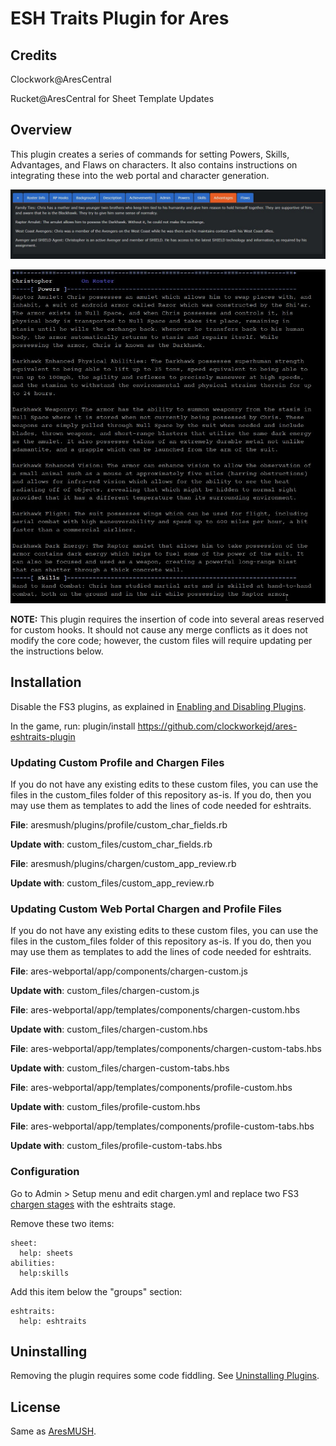 # ESH Traits Plugin for Ares

## Credits

Clockwork@AresCentral

Rucket@AresCentral for Sheet Template Updates

## Overview

 This plugin creates a series of commands for setting Powers, Skills, Advantages, and Flaws on characters. It also contains instructions on integrating these into the web portal and character generation.

![Web Portal](https://github.com/ClockworkEJD/ares-eshtraits-plugin/blob/master/images/ESHTraits.jpg)

![Client](https://github.com/ClockworkEJD/ares-eshtraits-plugin/blob/master/images/ESHTraits2.jpg)

 **NOTE:** This plugin requires the insertion of code into several areas reserved for custom hooks. It should not cause any merge conflicts as it does not modify the core code; however, the custom files will require updating per the instructions below.

## Installation

Disable the FS3 plugins, as explained in [Enabling and Disabling Plugins](https://aresmush.com/tutorials/config/plugins/).

In the game, run: plugin/install https://github.com/clockworkejd/ares-eshtraits-plugin

### Updating Custom Profile and Chargen Files

If you do not have any existing edits to these custom files, you can use the files in the custom_files folder of this repository as-is. If you do, then you may use them as templates to add the lines of code needed for eshtraits.

**File**: aresmush/plugins/profile/custom_char_fields.rb

**Update with**: custom_files/custom_char_fields.rb

**File**: aresmush/plugins/chargen/custom_app_review.rb

**Update with**: custom_files/custom_app_review.rb

### Updating Custom Web Portal Chargen and Profile Files

If you do not have any existing edits to these custom files, you can use the files in the custom_files folder of this repository as-is. If you do, then you may use them as templates to add the lines of code needed for eshtraits.

**File**: ares-webportal/app/components/chargen-custom.js

**Update with**: custom_files/chargen-custom.js

**File**: ares-webportal/app/templates/components/chargen-custom.hbs

**Update with**: custom_files/chargen-custom.hbs

**File**: ares-webportal/app/templates/components/chargen-custom-tabs.hbs

**Update with**: custom_files/chargen-custom-tabs.hbs

**File**: ares-webportal/app/templates/components/profile-custom.hbs

**Update with**: custom_files/profile-custom.hbs

**File**: ares-webportal/app/templates/components/profile-custom-tabs.hbs

**Update with**: custom_files/profile-custom-tabs.hbs

### Configuration

Go to Admin > Setup menu and edit chargen.yml and replace two FS3 [chargen stages](https://aresmush.com/tutorials/config/chargen.html) with the eshtraits stage.

Remove these two items:

    sheet:
      help: sheets
    abilities:
      help:skills

Add this item below the "groups" section:

    eshtraits:
      help: eshtraits



## Uninstalling

Removing the plugin requires some code fiddling. See [Uninstalling Plugins](https://www.aresmush.com/tutorials/code/extras.html#uninstalling-plugins).

## License

Same as [AresMUSH](https://aresmush.com/license).